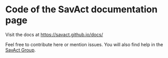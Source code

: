# Code of the SavAct documentation page

Visit the docs at https://savact.github.io/docs/

Feel free to contribute here or mention issues. You will also find help in the [SavAct Group](https://t.me/SavActGroup).
